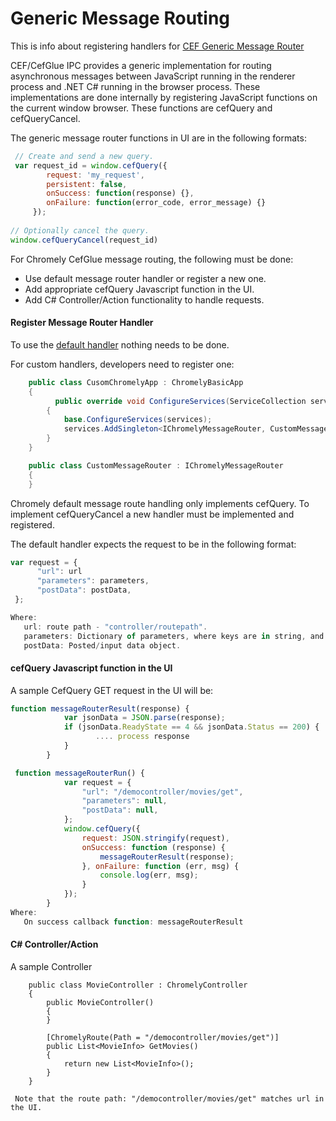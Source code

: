 
# Generic Message Routing

This is info about registering handlers for [CEF Generic Message Router](https://bitbucket.org/chromiumembedded/cef/wiki/GeneralUsage.md#markdown-header-generic-message-router)

CEF/CefGlue IPC provides a generic implementation for routing asynchronous messages between JavaScript running in the renderer process and .NET C# running in the browser process. These implementations are done internally by registering JavaScript functions on the current window browser. These functions are cefQuery and cefQueryCancel.

The generic message router functions in UI are in the following formats:

````javascript
 // Create and send a new query.
 var request_id = window.cefQuery({
        request: 'my_request',
        persistent: false,
        onSuccess: function(response) {},
        onFailure: function(error_code, error_message) {}
     });
 
// Optionally cancel the query.
window.cefQueryCancel(request_id)
````
For Chromely CefGlue message routing, the following must be done:
- Use default message router handler or register a new one.
- Add appropriate cefQuery Javascript function in the UI.
- Add C# Controller/Action functionality to handle requests.

#### Register Message Router Handler
To use the [default handler](https://github.com/chromelyapps/Chromely/blob/master/src/Chromely/Browser/Handlers/DefaultMessageRouterHandler.cs) nothing needs to be done. 

For custom handlers, developers need to register one:

````csharp
    public class CusomChromelyApp : ChromelyBasicApp
    {
          public override void ConfigureServices(ServiceCollection services)
        {
            base.ConfigureServices(services);
            services.AddSingleton<IChromelyMessageRouter, CustomMessageRouter>();
        }
    }

    public class CustomMessageRouter : IChromelyMessageRouter
    {
    }
````


Chromely default message route handling only implements cefQuery. To implement cefQueryCancel a new handler must be implemented and registered.

The default handler expects the request to be in the following format:
````javascript
var request = {
      "url": url
      "parameters": parameters,
      "postData": postData,
 };

Where:
   url: route path - "controller/routepath".
   parameters: Dictionary of parameters, where keys are in string, and values can be any primitive object.
   postData: Posted/input data object.
```` 

#### cefQuery Javascript function in the UI
A sample CefQuery GET request in the UI will be:

````javascript
function messageRouterResult(response) {
            var jsonData = JSON.parse(response);
            if (jsonData.ReadyState == 4 && jsonData.Status == 200) {
                   .... process response
            }
        }

 function messageRouterRun() {
            var request = {
                "url": "/democontroller/movies/get",
                "parameters": null,
                "postData": null,
            };
            window.cefQuery({
                request: JSON.stringify(request),
                onSuccess: function (response) {
                    messageRouterResult(response);
                }, onFailure: function (err, msg) {
                    console.log(err, msg);
                }
            });
        }
Where:
   On success callback function: messageRouterResult 
````

#### C# Controller/Action
A sample Controller
````charp
    public class MovieController : ChromelyController
    {
        public MovieController()
        {
        }
		
        [ChromelyRoute(Path = "/democontroller/movies/get")]
        public List<MovieInfo> GetMovies()
        {
		    return new List<MovieInfo>();
        }
	}
 
 Note that the route path: "/democontroller/movies/get" matches url in the UI.
````
